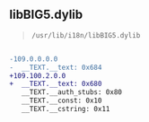 ## libBIG5.dylib

> `/usr/lib/i18n/libBIG5.dylib`

```diff

-109.0.0.0.0
-  __TEXT.__text: 0x684
+109.100.2.0.0
+  __TEXT.__text: 0x680
   __TEXT.__auth_stubs: 0x80
   __TEXT.__const: 0x10
   __TEXT.__cstring: 0x11

```
